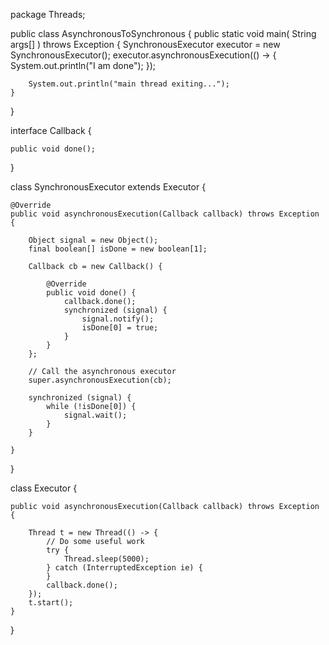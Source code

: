 package Threads;

public class AsynchronousToSynchronous {
    public static void main( String args[] ) throws Exception {
        SynchronousExecutor executor = new SynchronousExecutor();
        executor.asynchronousExecution(() -> {
            System.out.println("I am done");
        });

        System.out.println("main thread exiting...");
    }
}

interface Callback {

    public void done();
}


class SynchronousExecutor extends Executor {

    @Override
    public void asynchronousExecution(Callback callback) throws Exception {

        Object signal = new Object();
        final boolean[] isDone = new boolean[1];

        Callback cb = new Callback() {

            @Override
            public void done() {
                callback.done();
                synchronized (signal) {
                    signal.notify();
                    isDone[0] = true;
                }
            }
        };

        // Call the asynchronous executor
        super.asynchronousExecution(cb);

        synchronized (signal) {
            while (!isDone[0]) {
                signal.wait();
            }
        }

    }
}

class Executor {

    public void asynchronousExecution(Callback callback) throws Exception {

        Thread t = new Thread(() -> {
            // Do some useful work
            try {
                Thread.sleep(5000);
            } catch (InterruptedException ie) {
            }
            callback.done();
        });
        t.start();
    }
}
